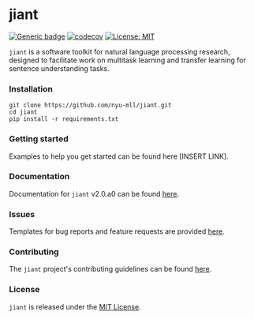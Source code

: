 # jiant
[![Generic badge](https://img.shields.io/badge/version-2.0.a0-blue.svg)](https://shields.io/)
[![codecov](https://codecov.io/gh/pyeres/jiant/branch/master/graph/badge.svg?token=N5MSA2P2RO)](https://codecov.io/gh/pyeres/jiant)
[![License: MIT](https://img.shields.io/badge/License-MIT-green.svg)](https://opensource.org/licenses/MIT)

`jiant` is a software toolkit for natural language processing research, designed to facilitate work on multitask learning and transfer learning for sentence understanding tasks. 

### Installation
```
git clone https://github.com/nyu-mll/jiant.git
cd jiant
pip install -r requirements.txt
```

### Getting started
Examples to help you get started can be found here [INSERT LINK].

### Documentation
Documentation for `jiant` v2.0.a0 can be found [here](https://jiant-jiant.readthedocs-hosted.com/_/sharing/1rwldrolf0s931s2dz5x260owr).

### Issues
Templates for bug reports and feature requests are provided [here](https://github.com/pyeres/jiant2/issues/new/choose).

### Contributing
The `jiant` project's contributing guidelines can be found [here](CONTRIBUTING.md).

### License
`jiant` is released under the [MIT License](https://github.com/pyeres/jiant/blob/master/LICENSE).
